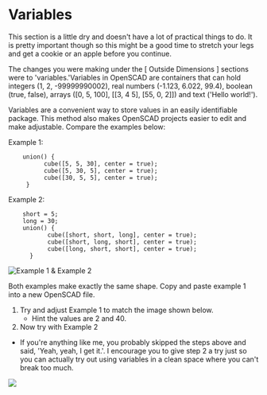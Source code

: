 # Variables
This section is a little dry and doesn't have a lot of practical things to do. It is pretty important though so this might be a good time to stretch your legs and get a cookie or an apple before you continue.

The changes you were making under the [ Outside Dimensions ] sections were to 'variables.'Variables in OpenSCAD are containers that can hold integers (1, 2, -99999990002), real numbers (-1.123, 6.022, 99.4), boolean (true, false), arrays ([0, 5, 100], [[3, 4 5], [55, 0, 2]]) and text ('Hello world!').

Variables are a convenient way to store values in an easily identifiable package. This method also makes OpenSCAD projects easier to edit and make adjustable.  Compare the examples below:

Example 1:
```
    union() {
          cube([5, 5, 30], center = true);
          cube([5, 30, 5], center = true);
          cube([30, 5, 5], center = true);
     }
```

Example 2:

```
    short = 5;
    long = 30;
    union() {
           cube([short, short, long], center = true);
           cube([short, long, short], center = true);
           cube([long, short, short], center = true);
      }
```

![Example 1 & Example 2](Lesson_3_-_Ex1.png)

Both examples make exactly the same shape. Copy and paste example 1 into a new OpenSCAD file.  
1. Try and adjust Example 1 to match the image shown below. 
    - Hint the values are 2 and 40.
2. Now try with Example 2
  - If you're anything like me, you probably skipped the steps above and said, 'Yeah, yeah, I get it.'. I encourage you to give step 2 a try just so you can actually try out using variables in a clean space where you can't break too much.
  
![](Lesson_3_-_Ex2.png)
